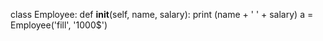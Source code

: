class Employee:
    def __init__(self, name, salary):
        print (name + ' ' + salary)
a = Employee('fill', '1000$')
